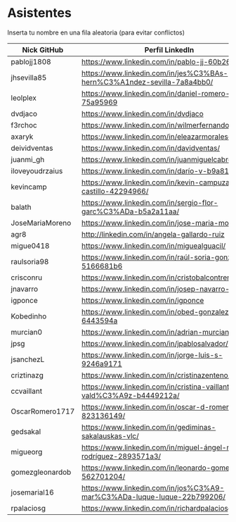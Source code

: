 # Asistentes

Inserta tu nombre en una fila aleatoria (para evitar conflictos)

| Nick GitHub     | Perfil LinkedIn                                                           |
| -------------   | ------------------------------------------------------------------------- |
| pablojj1808     | https://www.linkedin.com/in/pablo-jj-60b262132/                           |
| jhsevilla85     | https://www.linkedin.com/in/jes%C3%BAs-hern%C3%A1ndez-sevilla-7a8a4bb0/   |
| leolplex        | https://www.linkedin.com/in/daniel-romero-75a95969                        |
| dvdjaco         | https://www.linkedin.com/in/dvdjaco                                       |
| f3rchoc         | https://www.linkedin.com/in/wilmerfernandocaiza/                          |
| axaryk          | https://www.linkedin.com/in/eleazarmoralesdiaz/                           |
| deividventas    | https://www.linkedin.com/in/davidventas/                                  |
| juanmi_gh       | https://www.linkedin.com/in/juanmiguelcabrera/                            |
| iloveyoudrzaius | https://www.linkedin.com/in/darío-v-b9a819113                             |
| kevincamp       | https://www.linkedin.com/in/kevin-campuzano-castillo-42294966/            |
| balath          | https://www.linkedin.com/in/sergio-flor-garc%C3%ADa-b5a2a11aa/            |
| JoseMariaMoreno | https://www.linkedin.com/in/jose-maria-moreno/                            |
| agr8            | http://linkedin.com/in/angela-gallardo-ruiz                               |
| migue0418       | https://www.linkedin.com/in/miguealguacil/                                |
| raulsoria98     | https://www.linkedin.com/in/raúl-soria-gonzález-5166681b6                 |
| crisconru       | https://www.linkedin.com/in/cristobalcontrerasrubio/                      |
| jnavarro        | https://www.linkedin.com/in/josep-navarro-soriano/                        |
| igponce         | https://www.linkedin.com/in/igponce
| Kobedinho       | https://www.linkedin.com/in/obed-gonzalez-6443594a                        |
| murcian0        | https://www.linkedin.com/in/adrian-murciano/                              |
| jpsg            | https://www.linkedin.com/in/jpablosalvador/                               |
| jsanchezL       | https://www.linkedin.com/in/jorge-luis-s-9246a9171                        |
| criztinazg      | https://www.linkedin.com/in/cristinazenteno/                              |
| ccvaillant      | https://www.linkedin.com/in/cristina-vaillant-vald%C3%A9z-b4449212a/      |
| OscarRomero1717 | https://www.linkedin.com/in/oscar-d-romero-823136149/                     |
| gedsakal        | https://www.linkedin.com/in/gediminas-sakalauskas-vlc/                    |
| migueorg        | https://www.linkedin.com/in/miguel-ángel-martín-rodríguez-2893571a3/      |
| gomezgleonardob | https://www.linkedin.com/in/leonardo-gomez-562701204/                     |
| josemarial16    | https://www.linkedin.com/in/jos%C3%A9-mar%C3%ADa-luque-luque-22b799206/   |
| rpalaciosg      | https://www.linkedin.com/in/richardpalaciosgarcia/                        |
